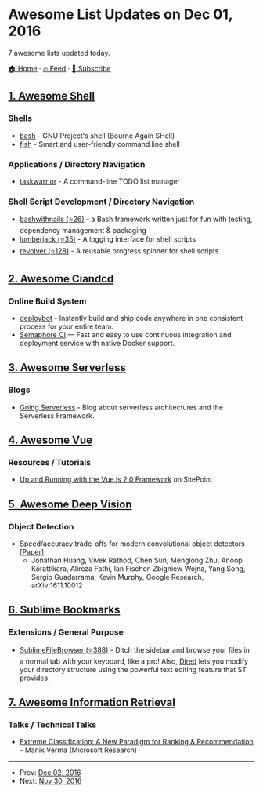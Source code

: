 # Awesome List Updates on Dec 01, 2016

7 awesome lists updated today.

[🏠 Home](/README.md) · [🔥 Feed](https://test.trackawesomelist.com/feed.xml) · [📮 Subscribe](https://trackawesomelist.us17.list-manage.com/subscribe?u=d2f0117aa829c83a63ec63c2f&id=36a103854c)



## [1. Awesome Shell](/content/alebcay/awesome-shell/README.md)

### Shells

*   [bash](https://www.gnu.org/software/bash/) - GNU Project's shell (Bourne Again SHell)
*   [fish](https://fishshell.com) - Smart and user-friendly command line shell

### Applications / Directory Navigation

*   [taskwarrior](https://taskwarrior.org/) - A command-line TODO list manager

### Shell Script Development / Directory Navigation

*   [bashwithnails (⭐26)](https://github.com/mindaugasbarysas/bashwithnails) - a Bash framework written just for fun with testing, dependency management & packaging
*   [lumberjack (⭐35)](https://github.com/molovo/lumberjack) - A logging interface for shell scripts
*   [revolver (⭐128)](https://github.com/molovo/revolver) - A reusable progress spinner for shell scripts

## [2. Awesome Ciandcd](/content/cicdops/awesome-ciandcd/README.md)

### Online Build System

*   [deploybot](https://deploybot.com) - Instantly build and ship code anywhere in one consistent process for your entire team.
*   [Semaphore CI](https://semaphoreci.com/) — Fast and easy to use continuous integration and deployment service with native Docker support.

## [3. Awesome Serverless](/content/pmuens/awesome-serverless/README.md)

### Blogs

*   [Going Serverless](http://www.goingserverless.com) - Blog about serverless architectures and the Serverless Framework.

## [4. Awesome Vue](/content/vuejs/awesome-vue/README.md)

### Resources / Tutorials

*   [Up and Running with the Vue.js 2.0 Framework](https://www.sitepoint.com/up-and-running-vue-js-2-0/) on SitePoint

## [5. Awesome Deep Vision](/content/kjw0612/awesome-deep-vision/README.md)

### Object Detection

*   Speed/accuracy trade-offs for modern convolutional object detectors [\[Paper\]](https://arxiv.org/pdf/1611.10012v1.pdf)
    *   Jonathan Huang, Vivek Rathod, Chen Sun, Menglong Zhu, Anoop Korattikara, Alireza Fathi, Ian Fischer, Zbigniew Wojna, Yang Song, Sergio Guadarrama, Kevin Murphy, Google Research, arXiv:1611.10012

## [6. Sublime Bookmarks](/content/dreikanter/sublime-bookmarks/README.md)

### Extensions / General Purpose

*   [SublimeFileBrowser (⭐388)](https://github.com/aziz/SublimeFileBrowser) - Ditch the sidebar and browse your files in a normal tab with your keyboard, like a pro! Also, [Dired](https://en.wikipedia.org/wiki/Dired) lets you modify your directory structure using the powerful text editing feature that ST provides.

## [7. Awesome Information Retrieval](/content/harpribot/awesome-information-retrieval/README.md)

### Talks / Technical Talks

*   [Extreme Classification: A New Paradigm for Ranking & Recommendation](https://youtu.be/1X71fTx1LKA) - Manik Verma (Microsoft Research)

---

- Prev: [Dec 02, 2016](/content/2016/12/02/README.md)
- Next: [Nov 30, 2016](/content/2016/11/30/README.md)